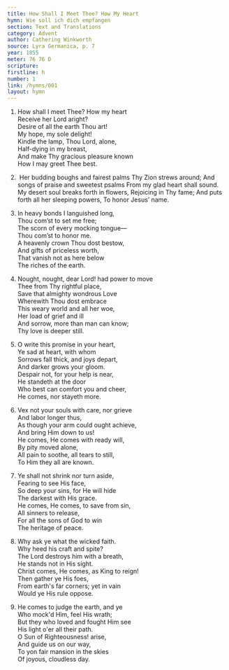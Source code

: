 ```yaml
---
title: How Shall I Meet Thee? How My Heart
hymn: Wie soll ich dich empfangen
section: Text and Translations
category: Advent
author: Cathering Winkworth
source: Lyra Germanica, p. 7
year: 1855
meter: 76 76 D
scripture:
firstline: h
number: 1
link: /hymns/001
layout: hymn
---
```


1. How shall I meet Thee? How my heart  
   Receive her Lord aright?  
   Desire of all the earth Thou art!  
   My hope, my sole delight!  
   Kindle the lamp, Thou Lord, alone,  
   Half-dying in my breast,  
   And make Thy gracious pleasure known  
   How I may greet Thee best.  

2.  Her budding boughs and fairest palms
   Thy Zion strews around;
   And songs of praise and sweetest psalms
   From my glad heart shall sound.
   My desert soul breaks forth in flowers,
   Rejoicing in Thy fame;
   And puts forth all her sleeping powers,
   To honor Jesus’ name.

3. In heavy bonds I languished long,  
   Thou com’st to set me free;  
   The scorn of every mocking tongue—  
   Thou com’st to honor me.  
   A heavenly crown Thou dost bestow,  
   And gifts of priceless worth,  
   That vanish not as here below  
   The riches of the earth.  

4. Nought, nought, dear Lord! had power to move  
   Thee from Thy rightful place,  
   Save that almighty wondrous Love  
   Wherewith Thou dost embrace  
   This weary world and all her woe,  
   Her load of grief and ill  
   And sorrow, more than man can know;  
   Thy love is deeper still.  

5. O write this promise in your heart,  
   Ye sad at heart, with whom  
   Sorrows fall thick, and joys depart,  
   And darker grows your gloom.  
   Despair not, for your help is near,  
   He standeth at the door  
   Who best can comfort you and cheer,  
   He comes, nor stayeth more.  

6. Vex not your souls with care, nor grieve  
   And labor longer thus,  
   As though your arm could ought achieve,  
   And bring Him down to us!  
   He comes, He comes with ready will,  
   By pity moved alone,  
   All pain to soothe, all tears to still,  
   To Him they all are known.  

7. Ye shall not shrink nor turn aside,  
   Fearing to see His face,  
   So deep your sins, for He will hide  
   The darkest with His grace.  
   He comes, He comes, to save from sin,  
   All sinners to release,  
   For all the sons of God to win  
   The heritage of peace.  

8. Why ask ye what the wicked faith.  
   Why heed his craft and spite?  
   The Lord destroys him with a breath,  
   He stands not in His sight.  
   Christ comes, He comes, as King to reign!  
   Then gather ye His foes,  
   From earth's far corners; yet in vain  
   Would ye His rule oppose.  

9. He comes to judge the earth, and ye  
   Who mock'd Him, feel His wrath;  
   But they who loved and fought Him see  
   His light o'er all their path.  
   O Sun of Righteousness! arise,  
   And guide us on our way,  
   To yon fair mansion in the skies  
   Of joyous, cloudless day.

   ​

